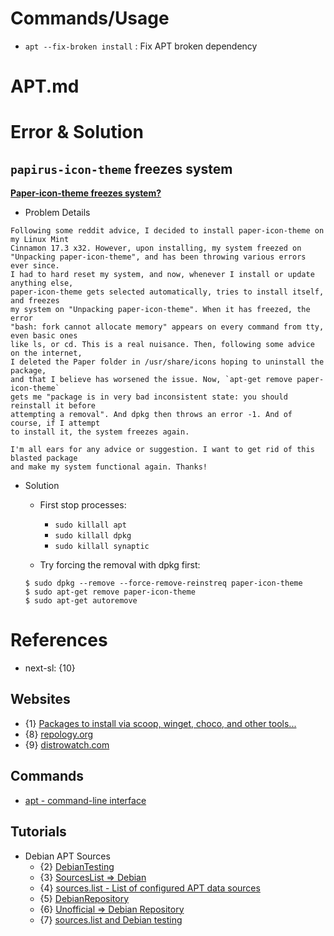# Commands/Usage

* `apt --fix-broken install` : Fix APT broken dependency

# APT.md

# Error & Solution

## `papirus-icon-theme` freezes system

**[Paper-icon-theme freezes system?](https://www.reddit.com/r/linuxmint/comments/5ecdut/papericontheme_freezes_system/)**

* Problem Details
```
Following some reddit advice, I decided to install paper-icon-theme on my Linux Mint 
Cinnamon 17.3 x32. However, upon installing, my system freezed on 
"Unpacking paper-icon-theme", and has been throwing various errors ever since. 
I had to hard reset my system, and now, whenever I install or update anything else, 
paper-icon-theme gets selected automatically, tries to install itself, and freezes 
my system on "Unpacking paper-icon-theme". When it has freezed, the error 
"bash: fork cannot allocate memory" appears on every command from tty, even basic ones 
like ls, or cd. This is a real nuisance. Then, following some advice on the internet, 
I deleted the Paper folder in /usr/share/icons hoping to uninstall the package, 
and that I believe has worsened the issue. Now, `apt-get remove paper-icon-theme` 
gets me "package is in very bad inconsistent state: you should reinstall it before 
attempting a removal". And dpkg then throws an error -1. And of course, if I attempt 
to install it, the system freezes again.

I'm all ears for any advice or suggestion. I want to get rid of this blasted package 
and make my system functional again. Thanks!
```

* Solution
  * First stop processes:
    * `sudo killall apt`
    * `sudo killall dpkg`
    * `sudo killall synaptic`

  * Try forcing the removal with dpkg first:
  ```
  $ sudo dpkg --remove --force-remove-reinstreq paper-icon-theme
  $ sudo apt-get remove paper-icon-theme
  $ sudo apt-get autoremove
  ```

# References

* next-sl: {10}

## Websites

* {1} [Packages to install via scoop, winget, choco, and other tools...](https://gist.github.com/mikepruett3/7ca6518051383ee14f9cf8ae63ba18a7)
* {8} [repology.org](https://repology.org/)
* {9} [distrowatch.com](https://distrowatch.com/)

## Commands

* [apt - command-line interface](https://man.archlinux.org/man/apt.8.en)

## Tutorials

* Debian APT Sources
  * {2} [DebianTesting](https://wiki.debian.org/DebianTesting)
  * {3} [SourcesList => Debian](https://wiki.debian.org/SourcesList)
  * {4} [sources.list - List of configured APT data sources](https://manpages.debian.org/bookworm/apt/sources.list.5.en.html)
  * {5} [DebianRepository](https://wiki.debian.org/DebianRepository)
  * {6} [Unofficial => Debian Repository](https://wiki.debian.org/DebianRepository/Unofficial)
  * {7} [sources.list and Debian testing](https://www.reddit.com/r/debian/comments/1alt66a/sourceslist_and_debian_testing/)
